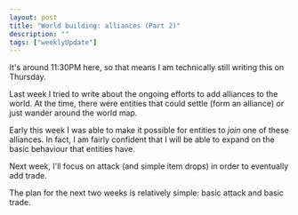 ```yaml
---
layout: post
title: "World building: alliances (Part 2)"
description: ""
tags: ["weeklyUpdate"]
---
```


It's around 11:30PM here, so that means I am technically still writing this on Thursday.

Last week I tried to write about the ongoing efforts to add alliances to the world. At the time, 
there were entities that could settle (form an alliance) or just wander around the world map.

Early this week I was able to make it possible for entities to *join* one of these alliances.
In fact, I am fairly confident that I will be able to expand on the basic behaviour that entities have.

Next week, I'll focus on attack (and simple item drops) in order to eventually add trade.

The plan for the next two weeks is relatively simple: basic attack and basic trade.